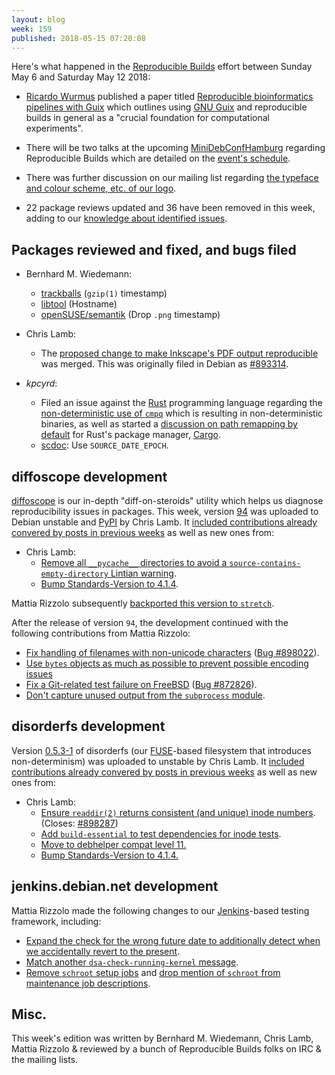 ```yaml
---
layout: blog
week: 159
published: 2018-05-15 07:20:08
---
```


Here's what happened in the [Reproducible Builds](https://reproducible-builds.org) effort between Sunday May 6 and Saturday May 12 2018:

* [Ricardo Wurmus](http://bioinformatics.mdc-berlin.de/team.html#ricardo-wurmus) published a paper titled [Reproducible bioinformatics pipelines with Guix](https://www.gnu.org/software/guix/blog/2018/paper-on-reproducible-bioinformatics-pipelines-with-guix/) which outlines using [GNU Guix](https://www.gnu.org/software/guix/) and reproducible builds in general as a "crucial foundation for computational experiments".

* There will be two talks at the upcoming [MiniDebConfHamburg](https://wiki.debian.org/DebianEvents/de/2018/MiniDebConfHamburg) regarding Reproducible Builds which are detailed on the [event's schedule](https://wiki.debian.org/DebianEvents/de/2018/MiniDebConfHamburg#Schedule).

* There was further discussion on our mailing list regarding [the typeface and colour scheme, etc. of our logo](https://lists.reproducible-builds.org/pipermail/rb-general/2018-May/000923.html).

* 22 package reviews updated and 36 have been removed in this week, adding to our [knowledge about identified issues](https://tests.reproducible-builds.org/debian/index_issues.html).

Packages reviewed and fixed, and bugs filed
-------------------------------------------

* Bernhard M. Wiedemann:

  * [trackballs](https://github.com/trackballs/trackballs/pull/17) (`gzip(1)` timestamp)
  * [libtool](https://build.opensuse.org/request/show/605522) (Hostname)
  * [openSUSE/semantik](https://build.opensuse.org/request/show/605520) (Drop `.png` timestamp)

* Chris Lamb:

  * The [proposed change to make Inkscape's PDF output reproducible](https://gitlab.com/inkscape/inkscape/merge_requests/219) was merged. This was originally filed in Debian as [#893314](https://bugs.debian.org/893314).

* *kpcyrd*:

  * Filed an issue against the [Rust](https://www.rust-lang.org/) programming language regarding the [non-deterministic use of `cmpq`](https://github.com/rust-lang/rust/issues/50556) which is resulting in non-deterministic binaries, as well as started a [discussion on path remapping by default](https://github.com/rust-lang/cargo/issues/5505) for Rust's package manager, [Cargo](https://github.com/rust-lang/cargo).
  * [scdoc](https://sircmpwn.github.com/2018/05/13/scdoc.html): Use `SOURCE_DATE_EPOCH`.


diffoscope development
----------------------

[diffoscope](https://diffoscope.org) is our in-depth "diff-on-steroids" utility which helps us diagnose reproducibility issues in packages. This week, version [94](https://tracker.debian.org/news/954962/accepted-diffoscope-94-source-all-into-unstable/) was uploaded to Debian unstable and [PyPI](https://pypi.org/) by Chris Lamb. It [included contributions already convered by posts in previous weeks](https://anonscm.debian.org/git/reproducible/diffoscope.git/log/?h=94) as well as new ones from:

* Chris Lamb:
    * [Remove all `__pycache__` directories to avoid a `source-contains-empty-directory` Lintian warning](https://anonscm.debian.org/git/reproducible/diffoscope.git/commit/?id=4a4dd7b).
    * [Bump Standards-Version to 4.1.4](https://anonscm.debian.org/git/reproducible/diffoscope.git/commit/?id=1968784).

Mattia Rizzolo subsequently [backported this version to `stretch`](https://tracker.debian.org/news/956137/accepted-diffoscope-94bpo91-source-into-stretch-backports/).

After the release of version `94`, the development continued with the following contributions from Mattia Rizzolo:

* [Fix handling of filenames with non-unicode characters](https://anonscm.debian.org/git/reproducible/diffoscope.git/commit/?id=8202dac) ([Bug #898022](https://bugs.debian.org/898022)).
* [Use `bytes` objects as much as possible to prevent possible encoding issues](https://anonscm.debian.org/git/reproducible/diffoscope.git/commit/?id=05260f0)
* [Fix a Git-related test failure on FreeBSD](https://anonscm.debian.org/git/reproducible/diffoscope.git/commit/?id=dcac350) ([Bug #872826](https://bugs.debian.org/872826)).
* [Don't capture unused output from the `subprocess` module](https://anonscm.debian.org/git/reproducible/diffoscope.git/commit/?id=f789718).

disorderfs development
----------------------

Version [0.5.3-1](https://tracker.debian.org/news/956653/accepted-disorderfs-053-1-source-amd64-into-unstable/) of disorderfs (our [FUSE](https://github.com/libfuse/libfuse)-based filesystem that introduces non-determinism) was uploaded to unstable by Chris Lamb. It [included contributions already convered by posts in previous weeks](https://anonscm.debian.org/git/reproducible/disorderfs.git/log/?h=debian/0.5.3-1) as well as new ones from:

* Chris Lamb:
    * [Ensure `readdir(2)` returns consistent (and unique) inode numbers](https://anonscm.debian.org/git/reproducible/disorderfs.git/commit/?id=39e29c4). (Closes: [#898287](https://bugs.debian.org/898287))
    * [Add `build-essential` to test dependencies for inode tests](https://anonscm.debian.org/git/reproducible/disorderfs.git/commit/?id=2cff3c9).
    * [Move to debhelper compat level 11.](https://anonscm.debian.org/git/reproducible/disorderfs.git/commit/?id=f2b3d5b)
    * [Bump Standards-Version to 4.1.4.](https://anonscm.debian.org/git/reproducible/disorderfs.git/commit/?id=985b147)

jenkins.debian.net development
------------------------------

Mattia Rizzolo made the following changes to our [Jenkins](https://jenkins.io/)-based testing framework, including:

* [Expand the check for the wrong future date to additionally detect when we accidentally revert to the present](https://salsa.debian.org/qa/jenkins.debian.net/commit/b814ba1b).
* [Match another `dsa-check-running-kernel` message](https://salsa.debian.org/qa/jenkins.debian.net/commit/c7d553f6).
* [Remove `schroot` setup jobs](https://salsa.debian.org/qa/jenkins.debian.net/commit/ed022bb0) and [drop mention of `schroot` from maintenance job descriptions](https://salsa.debian.org/qa/jenkins.debian.net/commit/0d37226e).

Misc.
-----

This week's edition was written by Bernhard M. Wiedemann, Chris Lamb, Mattia Rizzolo & reviewed by a bunch of Reproducible Builds folks on IRC & the mailing lists.
